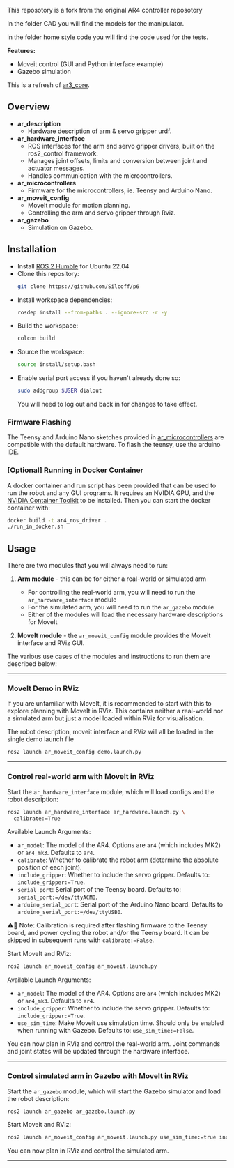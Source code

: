 This reposotory is a fork from the original AR4 controller reposotory



In the folder CAD you will find the models for the manipulator.


in the folder home style code you will find the code used for the tests.

**Features:**

- Moveit control (GUI and Python interface example)
- Gazebo simulation


This is a refresh of [ar3_core](https://github.com/ongdexter/ar3_core).

## Overview

- **ar_description**
  - Hardware description of arm & servo gripper urdf.
- **ar_hardware_interface**
  - ROS interfaces for the arm and servo gripper drivers, built on the ros2_control framework.
  - Manages joint offsets, limits and conversion between joint and actuator messages.
  - Handles communication with the microcontrollers.
- **ar_microcontrollers**
  - Firmware for the microcontrollers, ie. Teensy and Arduino Nano.
- **ar_moveit_config**
  - MoveIt module for motion planning.
  - Controlling the arm and servo gripper through Rviz.
- **ar_gazebo**
  - Simulation on Gazebo.

## Installation

- Install [ROS 2 Humble](https://docs.ros.org/en/humble/Installation.html) for Ubuntu 22.04
- Clone this repository:
  ```bash
  git clone https://github.com/Silcoff/p6
  ```
- Install workspace dependencies:
  ```bash
  rosdep install --from-paths . --ignore-src -r -y
  ```
- Build the workspace:
  ```bash
  colcon build
  ```
- Source the workspace:
  ```bash
  source install/setup.bash
  ```
- Enable serial port access if you haven't already done so:
  ```bash
  sudo addgroup $USER dialout
  ```
  You will need to log out and back in for changes to take effect.

### Firmware Flashing

The Teensy and Arduino Nano sketches provided in [ar_microcontrollers](./ar_microcontrollers/)
are compatible with the default hardware. To flash the teensy, use the arduino IDE.  

### [Optional] Running in Docker Container

A docker container and run script has been provided that can be used to run the
robot and any GUI programs. It requires an NVIDIA GPU, and the
[NVIDIA Container Toolkit](https://docs.nvidia.com/datacenter/cloud-native/container-toolkit/latest/index.html)
to be installed. Then you can start the docker container with:

```bash
docker build -t ar4_ros_driver .
./run_in_docker.sh
```

## Usage

There are two modules that you will always need to run:

1. **Arm module** - this can be for either a real-world or simulated arm

   - For controlling the real-world arm, you will need to run the `ar_hardware_interface` module
   - For the simulated arm, you will need to run the `ar_gazebo` module
   - Either of the modules will load the necessary hardware descriptions for MoveIt

2. **MoveIt module** - the `ar_moveit_config` module provides the MoveIt interface and RViz GUI.

The various use cases of the modules and instructions to run them are described below:

---

### MoveIt Demo in RViz

If you are unfamiliar with MoveIt, it is recommended to start with this to explore planning with MoveIt in RViz. This contains neither a real-world nor a simulated arm but just a model loaded within RViz for visualisation.

The robot description, moveit interface and RViz will all be loaded in the single demo launch file

```bash
ros2 launch ar_moveit_config demo.launch.py
```

---

### Control real-world arm with MoveIt in RViz

Start the `ar_hardware_interface` module, which will load configs and the robot description:

```bash
ros2 launch ar_hardware_interface ar_hardware.launch.py \
  calibrate:=True
```

Available Launch Arguments:

- `ar_model`: The model of the AR4. Options are `ar4` (which includes MK2) or `ar4_mk3`. Defaults to `ar4`.
- `calibrate`: Whether to calibrate the robot arm (determine the absolute position
  of each joint).
- `include_gripper`: Whether to include the servo gripper. Defaults to: `include_gripper:=True`.
- `serial_port`: Serial port of the Teensy board. Defaults to: `serial_port:=/dev/ttyACM0`.
- `arduino_serial_port`: Serial port of the Arduino Nano board. Defaults to `arduino_serial_port:=/dev/ttyUSB0`.

⚠️📏 Note: Calibration is required after flashing firmware to the Teensy board, and
power cycling the robot and/or the Teensy board. It can be skipped in subsequent
runs with `calibrate:=False`.

Start MoveIt and RViz:

```bash
ros2 launch ar_moveit_config ar_moveit.launch.py
```

Available Launch Arguments:

- `ar_model`: The model of the AR4. Options are `ar4` (which includes MK2) or `ar4_mk3`. Defaults to `ar4`.
- `include_gripper`: Whether to include the servo gripper. Defaults to:
  `include_gripper:=True`.
- `use_sim_time`: Make Moveit use simulation time. Should only be enabled when
  running with Gazebo. Defaults to: `use_sim_time:=False`.

You can now plan in RViz and control the real-world arm. Joint commands and joint states will be updated through the hardware interface.

---

### Control simulated arm in Gazebo with MoveIt in RViz

Start the `ar_gazebo` module, which will start the Gazebo simulator and load the robot description:

```bash
ros2 launch ar_gazebo ar_gazebo.launch.py
```

Start Moveit and RViz:

```bash
ros2 launch ar_moveit_config ar_moveit.launch.py use_sim_time:=true include_gripper:=True
```

You can now plan in RViz and control the simulated arm.

---
